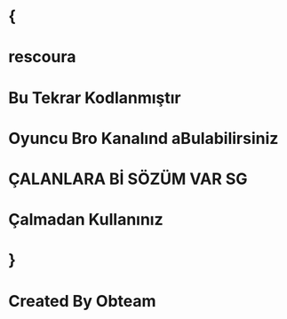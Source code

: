 # {
# rescoura
# Bu Tekrar Kodlanmıştır
# Oyuncu Bro Kanalınd aBulabilirsiniz
# ÇALANLARA Bİ SÖZÜM VAR SG 
# Çalmadan Kullanınız
# }
# Created By Obteam #
